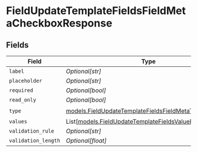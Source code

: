 # FieldUpdateTemplateFieldsFieldMetaCheckboxResponse


## Fields

| Field                                                                                                                | Type                                                                                                                 | Required                                                                                                             | Description                                                                                                          |
| -------------------------------------------------------------------------------------------------------------------- | -------------------------------------------------------------------------------------------------------------------- | -------------------------------------------------------------------------------------------------------------------- | -------------------------------------------------------------------------------------------------------------------- |
| `label`                                                                                                              | *Optional[str]*                                                                                                      | :heavy_minus_sign:                                                                                                   | N/A                                                                                                                  |
| `placeholder`                                                                                                        | *Optional[str]*                                                                                                      | :heavy_minus_sign:                                                                                                   | N/A                                                                                                                  |
| `required`                                                                                                           | *Optional[bool]*                                                                                                     | :heavy_minus_sign:                                                                                                   | N/A                                                                                                                  |
| `read_only`                                                                                                          | *Optional[bool]*                                                                                                     | :heavy_minus_sign:                                                                                                   | N/A                                                                                                                  |
| `type`                                                                                                               | [models.FieldUpdateTemplateFieldsFieldMetaTypeCheckbox](../models/fieldupdatetemplatefieldsfieldmetatypecheckbox.md) | :heavy_check_mark:                                                                                                   | N/A                                                                                                                  |
| `values`                                                                                                             | List[[models.FieldUpdateTemplateFieldsValueResponse2](../models/fieldupdatetemplatefieldsvalueresponse2.md)]         | :heavy_minus_sign:                                                                                                   | N/A                                                                                                                  |
| `validation_rule`                                                                                                    | *Optional[str]*                                                                                                      | :heavy_minus_sign:                                                                                                   | N/A                                                                                                                  |
| `validation_length`                                                                                                  | *Optional[float]*                                                                                                    | :heavy_minus_sign:                                                                                                   | N/A                                                                                                                  |